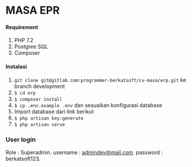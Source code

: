 # MASA EPR
#### Requirement
1. PHP 7.2
2. Postgree SQL
3. Composer

#### Instalasi
1. `git clone git@gitlab.com:programmer-berkatsoft/cv-masa/erp.git` ke branch development
2. `$ cd erp`
3. `$ composer install`
4. `$ cp .env.example .env` dan sesuaikan konfigurasi database
5. Import database dari link berikut
6. `$ php artisan key:generate`
7. `$ php artisan serve`

### User login
Role : Superadmin.
username : admindev@mail.com.
password : berkatsoft123.

